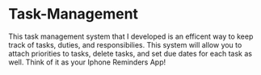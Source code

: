# Task-Management

This task management system that I developed is an efficent way to keep track of tasks, duties, and responsibilies. This system will allow you to attach
priorities to tasks, delete tasks, and set due dates for each task as well. Think of it as your Iphone Reminders App!
